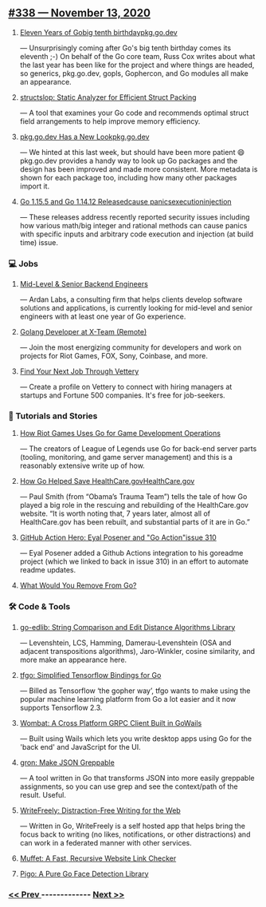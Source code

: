 ## [#338 — November 13, 2020](https://golangweekly.com/issues/338)

1. [Eleven Years of Gobig tenth birthdaypkg.go.dev](https://golangweekly.com/link/98543/web)

     — Unsurprisingly coming after Go's big tenth birthday comes its eleventh ;-) On behalf of the Go core team, Russ Cox writes about what the last year has been like for the project and where things are headed, so generics, pkg.go.dev, gopls, Gophercon, and Go modules all make an appearance.
1. [structslop: Static Analyzer for Efficient Struct Packing](https://golangweekly.com/link/98546/web)

     — A tool that examines your Go code and recommends optimal struct field arrangements to help improve memory efficiency.
1. [pkg.go.dev Has a New Lookpkg.go.dev](https://golangweekly.com/link/98548/web)

     — We hinted at this last week, but should have been more patient 😄 pkg.go.dev provides a handy way to look up Go packages and the design has been improved and made more consistent. More metadata is shown for each package too, including how many other packages import it.
1. [Go 1.15.5 and Go 1.14.12 Releasedcause panicsexecutioninjection](https://golangweekly.com/link/98549/web)

     — These releases address recently reported security issues including how various math/big integer and rational methods can cause panics with specific inputs and arbitrary code execution and injection (at build time) issue.
### 💻 Jobs

1. [Mid-Level & Senior Backend Engineers](https://golangweekly.com/link/98553/web)

     — Ardan Labs, a consulting firm that helps clients develop software solutions and applications, is currently looking for mid-level and senior engineers with at least one year of Go experience.
1. [Golang Developer at X-Team (Remote)](https://golangweekly.com/link/98554/web)

     — Join the most energizing community for developers and work on projects for Riot Games, FOX, Sony, Coinbase, and more.
1. [Find Your Next Job Through Vettery](https://golangweekly.com/link/98555/web)

     — Create a profile on Vettery to connect with hiring managers at startups and Fortune 500 companies. It's free for job-seekers.
### 📘 Tutorials and Stories

1. [How Riot Games Uses Go for Game Development Operations](https://golangweekly.com/link/98556/web)

     — The creators of League of Legends use Go for back-end server parts (tooling, monitoring, and game server management) and this is a reasonably extensive write up of how.
1. [How Go Helped Save HealthCare.govHealthCare.gov](https://golangweekly.com/link/98557/web)

     — Paul Smith (from “Obama’s Trauma Team”) tells the tale of how Go played a big role in the rescuing and rebuilding of the HealthCare.gov website. “It is worth noting that, 7 years later, almost all of HealthCare.gov has been rebuilt, and substantial parts of it are in Go.”
1. [GitHub Action Hero: Eyal Posener and "Go Action"issue 310](https://golangweekly.com/link/98560/web)

     — Eyal Posener added a Github Actions integration to his goreadme project (which we linked to back in issue 310) in an effort to automate readme updates.
1. [What Would You Remove From Go?](https://golangweekly.com/link/98562/web)

### 🛠 Code & Tools

1. [go-edlib: String Comparison and Edit Distance Algorithms Library](https://golangweekly.com/link/98563/web)

     — Levenshtein, LCS, Hamming, Damerau-Levenshtein (OSA and adjacent transpositions algorithms), Jaro-Winkler, cosine similarity, and more make an appearance here.
1. [tfgo: Simplified Tensorflow Bindings for Go](https://golangweekly.com/link/98564/web)

     — Billed as Tensorflow ‘the gopher way’, tfgo wants to make using the popular machine learning platform from Go a lot easier and it now supports Tensorflow 2.3.
1. [Wombat: A Cross Platform GRPC Client Built in GoWails](https://golangweekly.com/link/98565/web)

     — Built using Wails which lets you write desktop apps using Go for the 'back end' and JavaScript for the UI.
1. [gron: Make JSON Greppable](https://golangweekly.com/link/98568/web)

     — A tool written in Go that transforms JSON into more easily greppable assignments, so you can use grep and see the context/path of the result. Useful.
1. [WriteFreely: Distraction-Free Writing for the Web](https://golangweekly.com/link/98569/web)

     — Written in Go, WriteFreely is a self hosted app that helps bring the focus back to writing (no likes, notifications, or other distractions) and can work in a federated manner with other services.
1. [Muffet: A Fast, Recursive Website Link Checker](https://golangweekly.com/link/98570/web)

1. [Pigo: A Pure Go Face Detection Library](https://golangweekly.com/link/98571/web)


### [ << Prev ](golangweekly-337.md) ------------- [ Next >> ](golangweekly-339.md)